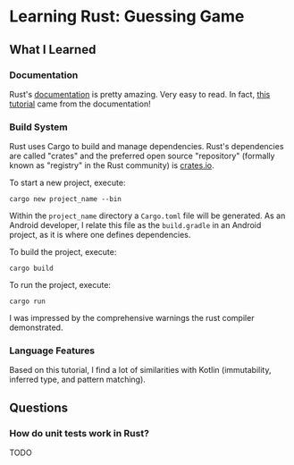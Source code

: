 # Learning Rust: Guessing Game

## What I Learned

### Documentation

Rust's [documentation](https://doc.rust-lang.org/book/first-edition/README.html) is pretty amazing. Very easy to read. In fact, [this tutorial](https://doc.rust-lang.org/book/first-edition/guessing-game.html) came from the documentation!

### Build System

Rust uses Cargo to build and manage dependencies. Rust's dependencies are called "crates" and the preferred open source "repository" (formally known as "registry" in the Rust community) is [crates.io](http://crates.io).

To start a new project, execute:

```shell
cargo new project_name --bin
```

Within the `project_name` directory a `Cargo.toml` file will be generated. As an Android developer, I relate this file as the `build.gradle` in an Android project, as it is where one defines dependencies.

To build the project, execute:

```shell
cargo build
```

To run the project, execute:

```shell
cargo run
```

I was impressed by the comprehensive warnings the rust compiler demonstrated.

### Language Features

Based on this tutorial, I find a lot of similarities with Kotlin (immutability, inferred type, and pattern matching).

## Questions

### How do unit tests work in Rust?

TODO
